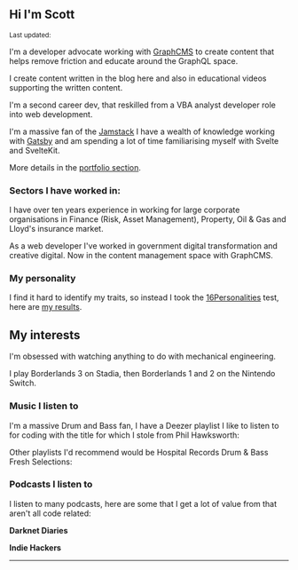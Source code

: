 <script>
  import DateUpdated from '$lib/components/date-updated.svelte'
  import Small from '$lib/components/small.svelte'
  import Deezer from '$lib/components/deezer.svelte'
</script>

## Hi I'm Scott

<Small>
  Last updated: <DateUpdated date="2021-08-14" small="true" />
</Small>

I'm a developer advocate working with [GraphCMS] to create content
that helps remove friction and educate around the GraphQL space.

I create content written in the blog here and also in educational
videos supporting the written content.

I'm a second career dev, that reskilled from a VBA analyst developer
role into web development.

I'm a massive fan of the [Jamstack] I have a wealth of knowledge
working with [Gatsby] and am spending a lot of time familiarising
myself with Svelte and SvelteKit.

More details in the [portfolio section].

### Sectors I have worked in:

I have over ten years experience in working for large corporate
organisations in Finance (Risk, Asset Management), Property, Oil & Gas
and Lloyd's insurance market.

As a web developer I've worked in government digital transformation
and creative digital. Now in the content management space with
GraphCMS.

### My personality

I find it hard to identify my traits, so instead I took the
[16Personalities] test, here are [my results].

## My interests

I'm obsessed with watching anything to do with mechanical engineering.

I play Borderlands 3 on Stadia, then Borderlands 1 and 2 on the
Nintendo Switch.

### Music I listen to

I'm a massive Drum and Bass fan, I have a Deezer playlist I like to
listen to for coding with the title for which I stole from Phil
Hawksworth:

<Deezer
  frameSrc="playlist/8980854742"
/>

Other playlists I'd recommend would be Hospital Records Drum & Bass
Fresh Selections:

<Deezer
  frameSrc="playlist/4061543982"
/>

### Podcasts I listen to

I listen to many podcasts, here are some that I get a lot of value
from that aren't all code related:

**Darknet Diaries**

<Deezer
  frameSrc="show/496882"
/>

**Indie Hackers**

<Deezer
  frameSrc="show/618372"
/>

---

[graphcms]: http://graphcms.com/
[vba]: https://en.wikipedia.org/wiki/Visual_Basic_for_Applications
[now]: https://zeit.co/now
[gatsby]: https://www.gatsbyjs.org/
[16personalities]: https://www.16personalities.com/
[my results]: https://www.16personalities.com/profiles/ba01a67248b68
[jamstack]: https://jamstack.org/
[portfolio section]: /portfolio
